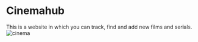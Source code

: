 # Cinemahub
This is a website in which you can track, find and add new films and serials. 
![cinema](https://user-images.githubusercontent.com/46284108/157538180-f2cee3d5-e98c-4b32-8e25-4bf1ad377dd8.jpg)
